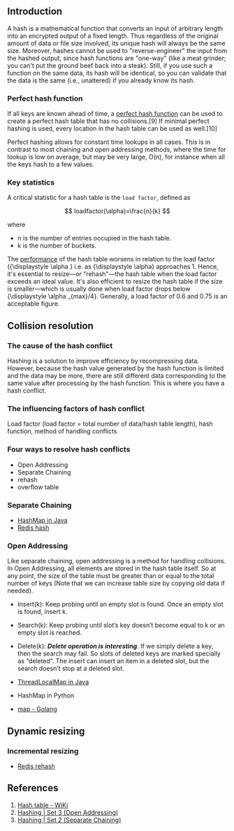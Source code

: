 ## Introduction

A hash is a mathematical function that converts an input of arbitrary length into an encrypted output of a fixed length. 
Thus regardless of the original amount of data or file size involved, its unique hash will always be the same size. 
Moreover, hashes cannot be used to "reverse-engineer" the input from the hashed output, since hash functions are "one-way" (like a meat grinder; you can't put the ground beef back into a steak). 
Still, if you use such a function on the same data, its hash will be identical, so you can validate that the data is the same (i.e., unaltered) if you already know its hash.



### Perfect hash function
If all keys are known ahead of time, a [perfect hash function](https://en.wikipedia.org/wiki/Perfect_hash_function) can be used to create a perfect hash table that has no collisions.[9] If minimal perfect hashing is used, every location in the hash table can be used as well.[10]

Perfect hashing allows for constant time lookups in all cases. This is in contrast to most chaining and open addressing methods, where the time for lookup is low on average, but may be very large, O(n), for instance when all the keys hash to a few values.



### Key statistics

A critical statistic for a hash table is the `load factor`, defined as

$$
loadfactor(\alpha)=\frac{n}{k}
$$


where

-  n is the number of entries occupied in the hash table.
-  k is the number of buckets.

The [performance](https://en.wikipedia.org/wiki/Computer_performance) of the hash table worsens in relation to the load factor ({\displaystyle \alpha } i.e. as {\displaystyle \alpha} approaches 1. Hence, it's essential to resize—or "rehash"—the hash table when the load factor exceeds an ideal value. It's also efficient to resize the hash table if the size is smaller—which is usually done when load factor drops below {\displaystyle \alpha _{max}/4}. Generally, a load factor of 0.6 and 0.75 is an acceptable figure.

## Collision resolution

### The cause of the hash conflict
Hashing is a solution to improve efficiency by recompressing data. However, because the hash value generated by the hash function is limited and the data may be more, there are still different data corresponding to the same value after processing by the hash function. This is where you have a hash conflict.
### The influencing factors of hash conflict
Load factor (load factor = total number of data/hash table length), hash function, method of handling conflicts

### Four ways to resolve hash conflicts

- Open Addressing
- Separate Chaining
- rehash
- overflow table

### Separate Chaining

- [HashMap in Java](/docs/CS/Java/JDK/Collection/Map.md?id=hash)
- [Redis hash](/docs/CS/DB/Redis/hash.md)



### Open Addressing

Like separate chaining, open addressing is a method for handling collisions. In Open Addressing, all elements are stored in the hash table itself. So at any point, the size of the table must be greater than or equal to the total number of keys (Note that we can increase table size by copying old data if needed). 

- Insert(k): Keep probing until an empty slot is found. Once an empty slot is found, insert k. 
- Search(k): Keep probing until slot’s key doesn’t become equal to k or an empty slot is reached. 
- Delete(k): ***Delete operation is interesting***. If we simply delete a key, then the search may fail. So slots of deleted keys are marked specially as “deleted”. 
  The insert can insert an item in a deleted slot, but the search doesn’t stop at a deleted slot. 





- [ThreadLocalMap in Java](/docs/CS/Java/JDK/Concurrency/ThreadLocal.md?id=hash)
- HashMap in Python
- [map - Golang](/docs/CS/Go/Basic/map.md)

## Dynamic resizing

### Incremental resizing


- [Redis rehash](/docs/CS/DB/Redis/hash.md?id=rehash)


## References
1. [Hash table - WiKi](https://en.wikipedia.org/wiki/Hash_table)
2. [Hashing | Set 3 (Open Addressing)](https://www.geeksforgeeks.org/hashing-set-3-open-addressing/)
3. [Hashing | Set 2 (Separate Chaining)](https://www.geeksforgeeks.org/hashing-set-2-separate-chaining/)

